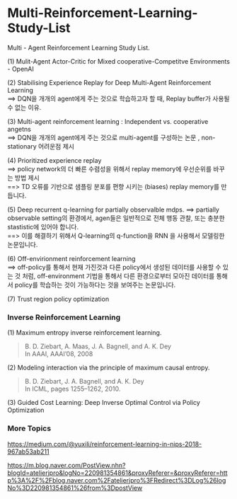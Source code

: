 # Multi-Reinforcement-Learning-Study-List
Multi - Agent Reinforcement Learning Study List.


(1) Mulit-Agent Actor-Critic for Mixed cooperative-Competitve Environments - OpenAI

(2) Stabilising Experience Replay for Deep Multi-Agent Reinforcement Learning  
==> DQN을 개개의 agent에게 주는 것으로 학습하고자 할 때, Replay buffer가 사용될 수 없는 이유.  

(3) Multi-agent reinforcement learning : Independent vs. cooperative angetns   
==> DQN을 개개의 agent에게 주는 것으로 multi-agent를 구성하는 논문 , non-stationary 어려운점 제시  

(4) Prioritized experience replay   
==> policy network의 더 빠른 수렴성을 위해서 replay memory에 우선순위를 바꾸는 방법 제시  
==> TD 오류를 기반으로 샘플링 분포를 편향 시키는 (biases) replay memory를 만듭니다.  

(5) Deep recurrent q-learning for partially observalble mdps.
==> partially observable setting의 환경에서, agen들은 일반적으로 전체 행동 관찰, 또는 충분한 stastistic에 있어야 합니다.    
==> 이를 해결하기 위해서 Q-learning의 q-function을 RNN 을 사용해서 모델링한 논문입니다.  

(6) Off-envirionment reinforcement learning   
==> off-policy를 통해서 현재 가진것과 다른 policy에서 생성된 데이터를 사용할 수 있는 것 처럼, off-environment 기법을 통해서 다른 환경으로부터 모아진 데이터를 통해서 policy를 학습하는 것이 가능하다는 것을 보여주는 논문입니다.  

(7) Trust region policy optimization

### Inverse Reinforcement Learning

(1) Maximum entropy inverse reinforcement learning.   
> B. D. Ziebart, A. Maas, J. A. Bagnell, and A. K. Dey  
> In AAAI, AAAI’08, 2008

(2) Modeling interaction via the principle of maximum causal entropy.   
> B. D. Ziebart, J. A. Bagnell, and A. K. Dey    
> In ICML, pages 1255–1262, 2010.  

(3) Guided Cost Learning: Deep Inverse Optimal Control via Policy Optimization

### More Topics
https://medium.com/@yuxili/reinforcement-learning-in-nips-2018-967ab53ab211


https://m.blog.naver.com/PostView.nhn?blogId=atelierjpro&logNo=220981354861&proxyReferer=&proxyReferer=http%3A%2F%2Fblog.naver.com%2Fatelierjpro%3FRedirect%3DLog%26logNo%3D220981354861%26from%3DpostView
